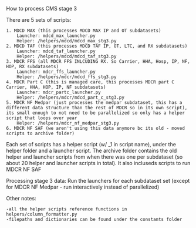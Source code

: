 How to process CMS stage 3

There are 5 sets of scripts:
    
    1. MDCD MAX (this processes MDCD MAX IP and OT subdatasets)
        Launcher: mdcd_max_launcher.py
        Helper: /helpers/mdcd/mdcd_max_stg3.py
    2. MDCD TAF (this processes MDCD TAF IP, OT, LTC, and RX subdatasets)
        Launcher: mdcd_taf_launcher.py
        Helper: /helpers/mdcd/mdcd_taf_stg3.py
    3. MDCR FFS (all MDCR FFS INLCUDING RX. So Carrier, HHA, Hosp, IP, NF, HOP, RX subdatasets)
        Launcher: mdcr_ffs_launcher.py
        Helper: /helpers/mdcr/mdcd_ffs_stg3.py
    4. MDCR Part C (this is managed care, this processes MDCR part C Carrier, HHA, HOP, IP, NF subdatasets)
        Launcher: mdcr_partc_launcher.py
        Helper: /helpers/mdcr/mdcd_part_c_stg3.py
    5. MDCR NF Medpar (just processes the medpar subdataset, this has a different data structure than the rest of MDCR so in its own script), its small enough to not need to be parallelized so only has a helper script that loops over year
        Helper: /helpers/mdcr_nf_medpar_stg3.py
    6. MDCR NF SAF (we aren't using this data anymore bc its old - moved scripts to archive folder)
    
Each set of scripts has a helper script (w/ _1 in script name), under the helper folder and a launcher script.
The archive folder contains the old helper and launcher scripts from when there was one per subdataset (so about 20 helper and launcher scripts in total). It also incluseds scripts to run MDCR NF SAF 
    
    
Processing stage 3 data: Run the launchers for each subdataset set (except for MDCR NF Medpar - run interactively instead of parallelized)
        
Other notes:
    
    -all the helper scripts reference functions in helpers/column_formatter.py
    -filepaths and dictionaries can be found under the constants folder
    


    
